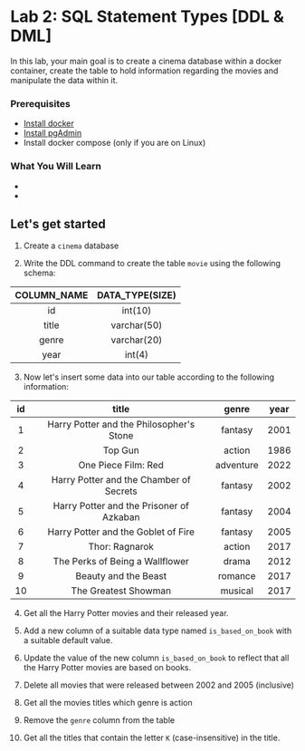 # Lab 2: SQL Statement Types [DDL & DML]

In this lab, your main goal is to create a cinema database within a docker container, create the table to hold information
regarding the movies and manipulate the data within it. 

### Prerequisites
* [Install docker](https://docs.docker.com/engine/install/) 
* [Install pgAdmin](https://www.pgadmin.org/download/)
* Install docker compose (only if you are on Linux)

### What You Will Learn
* 
*

## Let's get started

1. Create a `cinema` database

2. Write the DDL command to create the table `movie` using the following schema: 

| COLUMN_NAME      | DATA_TYPE(SIZE) |
| :--------------: | :-------------: |
| id               | int(10)         |
| title            | varchar(50)     |
| genre            | varchar(20)     |
| year             | int(4)          |


3. Now let's insert some data into our table according to the following information: 

| id  | title                                    | genre     | year |
|:---:|:----------------------------------------:|:---------:|:----:|
| 1   | Harry Potter and the Philosopher's Stone | fantasy   | 2001 |
| 2   | Top Gun                                  | action    | 1986 |
| 3   | One Piece Film: Red                      | adventure | 2022 |
| 4   | Harry Potter and the Chamber of Secrets  | fantasy   | 2002 |
| 5   | Harry Potter and the Prisoner of Azkaban | fantasy   | 2004 |
| 6   | Harry Potter and the Goblet of Fire      | fantasy   | 2005 |
| 7   | Thor: Ragnarok                           | action    | 2017 |
| 8   | The Perks of Being a Wallflower          | drama     | 2012 |
| 9   | Beauty and the Beast                     | romance   | 2017 |
| 10  | The Greatest Showman                     | musical   | 2017 |


4. Get all the Harry Potter movies and their released year. 

5. Add a new column of a suitable data type named `is_based_on_book` with a suitable default value. 

6. Update the value of the new column `is_based_on_book` to reflect that all the Harry Potter movies are based on books. 

7. Delete all movies that were released between 2002 and 2005 (inclusive)

8. Get all the movies titles which genre is action

9. Remove the `genre` column from the table

10. Get all the titles that contain the letter `K` (case-insensitive) in the title.
